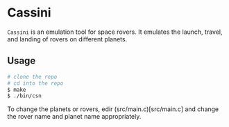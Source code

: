 # Cassini

`Cassini` is an emulation tool for space rovers. It emulates the launch, travel, and landing of rovers on different planets.

## Usage

```bash
# clone the repo
# cd into the repo
$ make
$ ./bin/csn
```

To change the planets or rovers, edir (src/main.c)[src/main.c] and change the rover name and planet name appropriately.